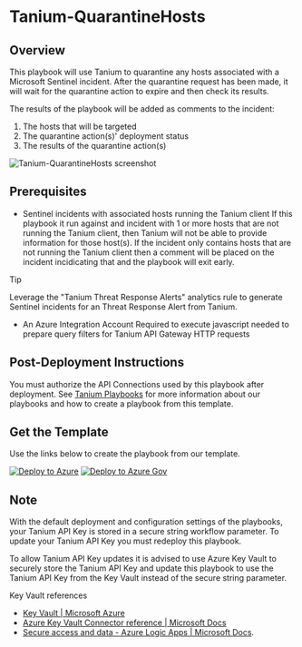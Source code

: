 # Tanium-QuarantineHosts

## Overview

This playbook will use Tanium to quarantine any hosts associated with a Microsoft Sentinel incident. After the quarantine request has been made, it will wait for the quarantine action to expire and then check its results.

The results of the playbook will be added as comments to the incident:
1. The hosts that will be targeted
2. The quarantine action(s)' deployment status
3. The results of the quarantine action(s)

![Tanium-QuarantineHosts screenshot](images/Tanium-QuarantineHosts.png)

## Prerequisites
- Sentinel incidents with associated hosts running the Tanium client
If this playbook it run against and incident with 1 or more hosts that are not running the Tanium client, then Tanium will not be able to provide information for those host(s). If the incident only contains hosts that are not running the Tanium client then a comment will be placed on the incident incidicating that and the playbook will exit early.

> [!TIP]
> Leverage the "Tanium Threat Response Alerts" analytics rule to generate Sentinel incidents for an Threat Response Alert from Tanium.

- An Azure Integration Account
Required to execute javascript needed to prepare query filters for Tanium API Gateway HTTP requests


## Post-Deployment Instructions

You must authorize the API Connections used by this playbook after deployment. See [Tanium Playbooks](https://help.tanium.com/bundle/ConnectAzureSentinel/page/Integrations/MSFT/ConnectAzureSentinel/Get_to_know_our_Content.htm#_Tanium_Playbooks) for more information about our playbooks and how to create a playbook from this template.


## Get the Template
Use the links below to create the playbook from our template.

[![Deploy to Azure](https://aka.ms/deploytoazurebutton)](https://portal.azure.com/#create/Microsoft.Template/uri/https%3A%2F%2Fraw.githubusercontent.com%2FAzure%2FAzure-Sentinel%2Fmaster%2FSolutions%2FTanium%2FPlaybooks%2FTanium-QuarantineHosts%2Fazuredeploy.json) [![Deploy to Azure Gov](https://aka.ms/deploytoazuregovbutton)](https://portal.azure.us/#create/Microsoft.Template/uri/https%3A%2F%2Fraw.githubusercontent.com%2FAzure%2FAzure-Sentinel%2Fmaster%2FSolutions%2FTanium%2FPlaybooks%2FTanium-QuarantineHosts%2Fazuredeploy.json)

## Note

With the default deployment and configuration settings of the playbooks, your Tanium API Key is stored in a secure string workflow parameter. To update your Tanium API Key you must redeploy this playbook.

To allow Tanium API Key updates it is advised to use Azure Key Vault to securely store the Tanium API Key and update this playbook to use the Tanium API Key from the Key Vault instead of the secure string parameter.

Key Vault references

* [Key Vault | Microsoft Azure](https://azure.microsoft.com/services/key-vault/)
* [Azure Key Vault Connector reference | Microsoft Docs](https://docs.microsoft.com/connectors/keyvault/)
* [Secure access and data - Azure Logic Apps | Microsoft Docs](https://docs.microsoft.com/azure/logic-apps/logic-apps-securing-a-logic-app?tabs=azure-portal#secure-inputs-and-outputs-in-the-designer).

